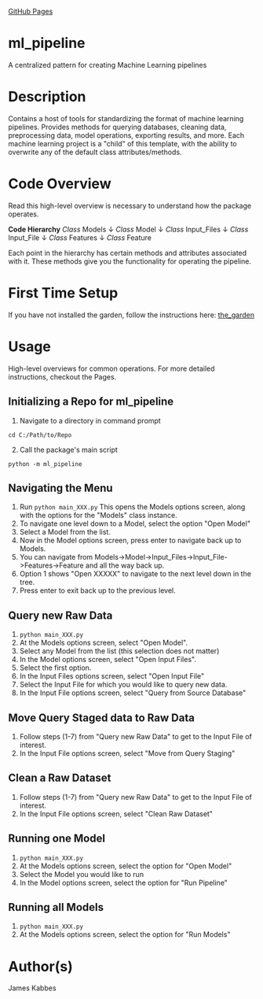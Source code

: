 [GitHub Pages](https://jameskabbes.github.io/ml_pipeline)

# ml_pipeline
A centralized pattern for creating Machine Learning pipelines

# Description
Contains a host of tools for standardizing the format of machine learning pipelines. Provides methods for querying databases, cleaning data, preprocessing data, model operations, exporting results, and more. Each machine learning project is a "child" of this template, with the ability to overwrite any of the default class attributes/methods.

# Code Overview
Read this high-level overview is necessary to understand how the package operates.

**Code Hierarchy**
*Class* Models
&darr;
*Class* Model
&darr;
*Class* Input_Files
&darr;
*Class* Input_File
&darr;
*Class* Features
&darr;
*Class* Feature

Each point in the hierarchy has certain methods and attributes associated with it. These methods give you the functionality for operating the pipeline.


# First Time Setup
If you have not installed the garden, follow the instructions here: [the_garden](https://www.github.com/jameskabbes/the_garden)

# Usage
High-level overviews for common operations. For more detailed instructions, checkout the Pages.


## Initializing a Repo for ml_pipeline

1. Navigate to a directory in command prompt

```
cd C:/Path/to/Repo
```

2. Call the package's main script

```
python -m ml_pipeline
```

## Navigating the Menu

1. Run `python main_XXX.py` This opens the Models options screen, along with the options for the "Models" class instance.
2. To navigate one level down to a Model, select the option "Open Model"
3. Select a Model from the list.
4. Now in the Model options screen, press enter to navigate back up to Models.
5. You can navigate from Models->Model->Input_Files->Input_File->Features->Feature and all the way back up.
6. Option 1 shows "Open XXXXX" to navigate to the next level down in the tree. 
7. Press enter to exit back up to the previous level. 

## Query new Raw Data

1. `python main_XXX.py`
2. At the Models options screen, select "Open Model".
3. Select any Model from the list (this selection does not matter)
4. In the Model options screen, select "Open Input Files".
5. Select the first option.
6. In the Input Files options screen, select "Open Input File"
7. Select the Input File for which you would like to query new data.
8. In the Input File options screen, select "Query from Source Database"

## Move Query Staged data to Raw Data

1. Follow steps (1-7) from "Query new Raw Data" to get to the Input File of interest.
2. In the Input File options screen, select "Move from Query Staging"

## Clean a Raw Dataset

1. Follow steps (1-7) from "Query new Raw Data" to get to the Input File of interest.
2. In the Input File options screen, select "Clean Raw Dataset"

## Running one Model

1. `python main_XXX.py`
2. At the Models options screen, select the option for "Open Model"
3. Select the Model you would like to run
4. In the Model options screen, select the option for "Run Pipeline"

## Running all Models

1. `python main_XXX.py`
2. At the Models options screen, select the option for "Run Models"



# Author(s)
James Kabbes